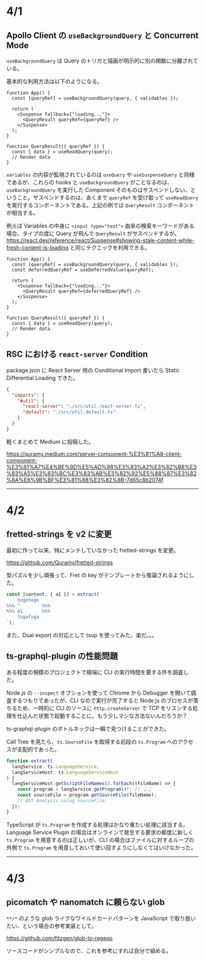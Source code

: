 # 4/1

## Apollo Client の `useBackgroundQuery` と Concurrent Mode

`useBackgroundQuery` は Query のトリガと描画が明示的に別の関数に分離されている。

基本的な利用方法は以下のようになる。

```tsx
function App() {
  const [queryRef] = useBackgroundQuery(query, { validables });

  return (
    <Suspense fallback={"loading..."}>
      <QueryResult queryRef={queryRef} />
    </Suspense>
  );
}

function QueryResult({ queryRef }) {
  const { data } = useReadQuery(query);
  // Render data
}
```

`variables` の内容が監視されているのは `useQuery` や `useSuspenseQuery` と同様であるが、これらの hooks と `useBackgroundQuery` がことなるのは、 `useBackgroundQuery` を実行した Component そのものはサスペンドしない、ということ。サスペンドするのは、あくまで `queryRef` を受け取って `useReadQuery` を実行するコンポーネントである。上記の例では `QueryResult` コンポーネントが相当する。

例えば Variables の中身に `<input type="text">` 由来の検索キーワードがある場合、タイプの度に Query が飛んで `QueryResult` がサスペンドするが、 https://react.dev/reference/react/Suspense#showing-stale-content-while-fresh-content-is-loading と同じテクニックを利用できる。

```tsx
function App() {
  const [queryRef] = useBackgroundQuery(query, { validables });
  const deferredQueryRef = useDeferredValue(queryRef);

  return (
    <Suspense fallback={"loading..."}>
      <QueryResult queryRef={deferredQueryRef} />
    </Suspense>
  );
}

function QueryResult({ queryRef }) {
  const { data } = useReadQuery(query);
  // Render data
}
```

## RSC における `react-server` Condition

package.json に React Server 用の Conditional Import 書いたら Static Differential Loading できた。

```json
{
  "imports": {
    "#util": {
      "react-server": "./src/util.react-server.ts",
      "default": "./src/util.default.ts"
    }
  }
}
```

軽くまとめて Medium に投稿した。

https://quramy.medium.com/server-component-%E3%81%A8-client-component-%E3%81%A7%E4%BE%9D%E5%AD%98%E3%83%A2%E3%82%B8%E3%83%A5%E3%83%BC%E3%83%AB%E3%82%92%E5%88%87%E3%82%8A%E6%9B%BF%E3%81%88%E3%82%8B-7d65c8b2074f

---

# 4/2

## fretted-strings を v2 に変更

最初に作って以来、特にメンテしていなかった fretted-strings を変更。

https://github.com/Quramy/fretted-strings

型パズルを少し頑張って、Fret の key がテンプレートから推論されるようにした。

```ts
const [content, { a1 }] = extract(`
    hogehoge
%%% ^        %%%
%%% a1       %%%
    fugafuga
`);
```

また、Dual export の対応として tsup を使ってみた。楽だ。。。

## ts-graphql-plugin の性能問題

ある程度の規模のプロジェクトで極端に CLI の実行時間を要する件を調査した。

Node.js の `--inspect` オプションを使って Chrome から Debugger を開いて調査するつもりであったが、CLI なので実行が完了すると Node.js のプロセスが落ちるため、一時的に CLI のソースに `http.createServer` で TCP をリスンする処理を仕込んだ状態で起動することに。もう少しマシな方法ないんだろうか？

ts-graphql-plugin のボトルネックは一瞬で見つけることができた。

Call Tree を見たら、`ts.SourceFile` を取得する前段の `ts.Program` へのアクセスが支配的であった。

```ts
function extract(
  langService: ts.LanguageService,
  langServiceHost: ts.LanguageServiceHost
) {
  langServiceHost.getScriptFileNames().forEach((fileName) => {
    const program = langService.getProgram()!; // ここ
    const sourceFile = program.getSourceFile(fileName);
    // AST Analysis using sourceFile
  });
}
```

TypeScript が `ts.Program` を作成する処理はかなり重たい処理に該当する。
Language Service Plugin の場合はオンラインで発生する要求の都度に新しく `ts.Program` を用意するのは正しいが、CLI の場合はファイルに対するループの外側で `ts.Program` を用意しておいて使い回すようにしなくてはいけなかった。

---

# 4/3

## picomatch や nanomatch に頼らない glob

`**/*` のような glob ライクなワイルドカードパターンを JavaScript で取り扱いたい、という場合の参考実装として。

https://github.com/fitzgen/glob-to-regexp

ソースコードがシンプルなので、これを参考にすれば自分で組める。
